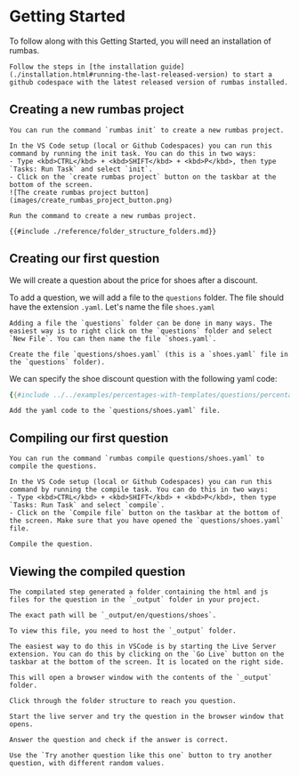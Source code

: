 # Getting Started

To follow along with this Getting Started, you will need an installation of rumbas.

```admonish question title="Task"
Follow the steps in [the installation guide](./installation.html#running-the-last-released-version) to start a github codespace with the latest released version of rumbas installed.
```

## Creating a new rumbas project

```admonish info
You can run the command `rumbas init` to create a new rumbas project.
```

```admonish info
In the VS Code setup (local or Github Codespaces) you can run this command by running the init task. You can do this in two ways:
- Type <kbd>CTRL</kbd> + <kbd>SHIFT</kbd> + <kbd>P</kbd>, then type `Tasks: Run Task` and select `init`.
- Click on the `create rumbas project` button on the taskbar at the bottom of the screen.
![The create rumbas project button](images/create_rumbas_project_button.png)
```


```admonish question title="Task"
Run the command to create a new rumbas project.
```

```admonish info
{{#include ./reference/folder_structure_folders.md}}
```

## Creating our first question

We will create a question about the price for shoes after a discount.

To add a question, we will add a file to the `questions` folder. The file should have the extension `.yaml`. Let's name the file `shoes.yaml`

```admonish info
Adding a file the `questions` folder can be done in many ways. The easiest way is to right click on the `questions` folder and select `New File`. You can then name the file `shoes.yaml`.
```

```admonish question title="Task"
Create the file `questions/shoes.yaml` (this is a `shoes.yaml` file in the `questions` folder).
```

We can specify the shoe discount question with the following yaml code:

```yaml
{{#include ../../examples/percentages-with-templates/questions/percentages-shoes-without_templates_en.yaml}}
```

```admonish question title="Task"
Add the yaml code to the `questions/shoes.yaml` file.
```

## Compiling our first question

```admonish info
You can run the command `rumbas compile questions/shoes.yaml` to compile the questions.
```

```admonish info
In the VS Code setup (local or Github Codespaces) you can run this command by running the compile task. You can do this in two ways:
- Type <kbd>CTRL</kbd> + <kbd>SHIFT</kbd> + <kbd>P</kbd>, then type `Tasks: Run Task` and select `compile`.
- Click on the `Compile file` button on the taskbar at the bottom of the screen. Make sure that you have opened the `questions/shoes.yaml` file.
```

```admonish question title="Task"
Compile the question.
```

## Viewing the compiled question

```admonish info
The compilated step generated a folder containing the html and js files for the question in the `_output` folder in your project.

The exact path will be `_output/en/questions/shoes`.
```

```admonish info
To view this file, you need to host the `_output` folder. 

The easiest way to do this in VSCode is by starting the Live Server extension. You can do this by clicking on the `Go Live` button on the taskbar at the bottom of the screen. It is located on the right side.

This will open a browser window with the contents of the `_output` folder.

Click through the folder structure to reach you question.
```

```admonish question title="Task"
Start the live server and try the question in the browser window that opens.
```

```admonish question title="Task"
Answer the question and check if the answer is correct.

Use the `Try another question like this one` button to try another question, with different random values.
```